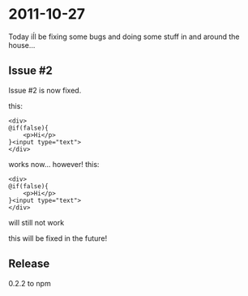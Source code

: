 2011-10-27
==========

Today iĺl be fixing some bugs and doing some stuff in and around the house...


Issue #2
----------

Issue #2 is now fixed. 

this:
		
	<div>
	@if(false){
		<p>Hi</p>
	}<input type="text">
	</div>
	
works now...
however!
this:
	
	<div>
	@if(false){
		<p>Hi</p>
	}<input type="text">
	</div>
	
will still not work

this will be fixed in the future!




Release
----------

0.2.2 to npm


